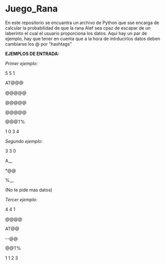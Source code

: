 # Juego_Rana
En este repositorio se encuantra un archivo de Python que sse encarga de calcular la probabilidad de que la rana Alef sea cpaz de escapar de un laberinto el cual el usuario proporciona los datos. Aquí hay un par de ejemplo, hay que tener en cuenta que a la hora de intrducirlos datos deben cambiarse los @ por "hashtags"


**EJEMPLOS DE ENTRADA:**


*Primer ejemplo:*


5 5 1



AT@@@

@@@@@

@@@@@

@@@@@

@@@T%


1 0 3 4


*Segundo ejemplo:*


3 3 0


A__

*@@

%__


(No te pide mas datos)


*Tercer ejemplo:*


4 4 1


@@@@

AT@@

--@@

@@T%


1 1 2 3

 
